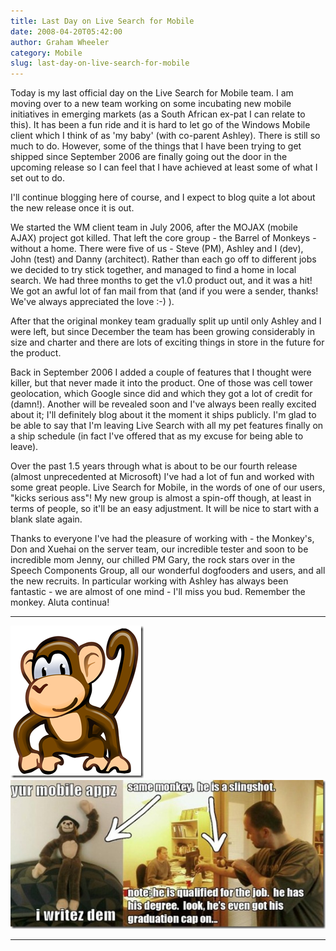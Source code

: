 ```yaml
---
title: Last Day on Live Search for Mobile
date: 2008-04-20T05:42:00
author: Graham Wheeler
category: Mobile
slug: last-day-on-live-search-for-mobile
---
```


Today is my last official day on the Live Search for Mobile team. I am
moving over to a new team working on some incubating new mobile
initiatives in emerging markets (as a South African ex-pat I can relate
to this). It has been a fun ride and it is hard to let go of the Windows
Mobile client which I think of as 'my baby' (with co-parent Ashley).
There is still so much to do. However, some of the things that I have
been trying to get shipped since September 2006 are finally going out
the door in the upcoming release so I can feel that I have achieved at
least some of what I set out to do.

I'll continue blogging here of course, and I expect to blog quite a lot
about the new release once it is out.

We started the WM client team in July 2006, after the MOJAX (mobile
AJAX) project got killed. That left the core group - the Barrel of
Monkeys - without a home. There were five of us - Steve (PM), Ashley and
I (dev), John (test) and Danny (architect). Rather than each go off to
different jobs we decided to try stick together, and managed to find a
home in local search. We had three months to get the v1.0 product out,
and it was a hit! We got an awful lot of fan mail from that (and if you
were a sender, thanks! We've always appreciated the love :-) ).
<!-- TEASER_END -->

After that the original monkey team gradually split up until only Ashley
and I were left, but since December the team has been growing
considerably in size and charter and there are lots of exciting things
in store in the future for the product.

Back in September 2006 I added a couple of features that I thought were
killer, but that never made it into the product. One of those was cell
tower geolocation, which Google since did and which they got a lot of
credit for (damn!). Another will be revealed soon and I've always been
really excited about it; I'll definitely blog about it the moment it
ships publicly. I'm glad to be able to say that I'm leaving Live Search
with all my pet features finally on a ship schedule (in fact I've
offered that as my excuse for being able to leave).

Over the past 1.5 years through what is about to be our fourth release
(almost unprecedented at Microsoft) I've had a lot of fun and worked
with some great people. Live Search for Mobile, in the words of one of
our users, "kicks serious ass"! My new group is almost a spin-off
though, at least in terms of people, so it'll be an easy adjustment. It
will be nice to start with a blank slate again.

Thanks to everyone I've had the pleasure of working with - the Monkey's,
Don and Xuehai on the server team, our incredible tester and soon to be
incredible mom Jenny, our chilled PM Gary, the rock stars over in the
Speech Components Group, all our wonderful dogfooders and users, and all
the new recruits. In particular working with Ashley has always been
fantastic - we are almost of one mind - I'll miss you bud. Remember the
monkey. Aluta continua!

  --------------------------------------------------------------------------------------------------------------------------------------- --------------------------------------------------------------------------------------------------------------------------------------------------------------------------------------------------------------
  [![Monkey](/img/monkey_thumb.png)](/img/monkey.png)</a>   [![Monkeys](/img/monkeys_thumb.jpg "monkeys")](/img/monkeys.jpg)
  --------------------------------------------------------------------------------------------------------------------------------------- --------------------------------------------------------------------------------------------------------------------------------------------------------------------------------------------------------------

